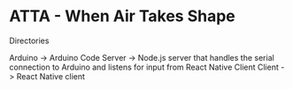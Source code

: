 # ATTA - When Air Takes Shape

Directories

Arduino ->  Arduino Code
Server -> Node.js server that handles the serial connection to Arduino and listens for input from React Native Client
Client -> React Native client

